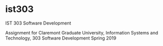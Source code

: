 # ist303
IST 303 Software Development

Assignment for Claremont Graduate University, Information Systems and Technology, 303 Software Development
Spring 2019
